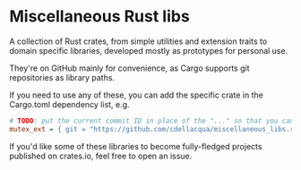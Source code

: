 # Miscellaneous Rust libs

A collection of Rust crates, from simple utilities and extension traits to domain specific libraries, developed
mostly as prototypes for personal use.

They're on GitHub mainly for convenience, as Cargo supports git repositories as library paths.

If you need to use any of these, you can add the specific crate in the Cargo.toml dependency list, e.g.

```ini
# TODO: put the current commit ID in place of the "..." so that you can control when/if to update the dependency.
mutex_ext = { git = "https://github.com/cdellacqua/miscellaneous_libs.rs.git", rev = "..." }
```

If you'd like some of these libraries to become fully-fledged projects published on crates.io, feel free to open
an issue.
